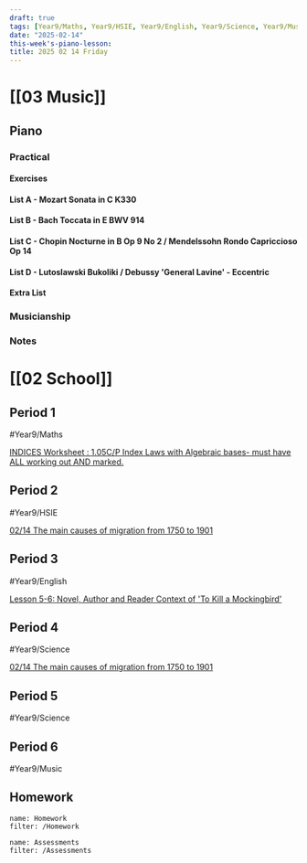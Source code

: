 ```yaml
---
draft: true
tags: [Year9/Maths, Year9/HSIE, Year9/English, Year9/Science, Year9/Music]
date: "2025-02-14"
this-week's-piano-lesson: 
title: 2025 02 14 Friday
---
```


# [[03 Music]]

## Piano

### Practical

#### Exercises

#### List A - Mozart Sonata in C K330

#### List B - Bach Toccata in E BWV 914

#### List C - Chopin Nocturne in B Op 9 No 2 / Mendelssohn Rondo Capriccioso Op 14

#### List D - Lutoslawski Bukoliki / Debussy 'General Lavine' - Eccentric

#### Extra List

### Musicianship

### Notes

# [[02 School]]

## Period 1

#Year9/Maths

[INDICES Worksheet : 1.05C/P Index Laws with Algebraic bases- must have ALL working out AND marked.](https://classroom.google.com/c/NzMyNzA1Njc2ODI0/a/NzMyNzA1Njc2ODcx/details)

## Period 2

#Year9/HSIE

[02/14 The main causes of migration from 1750 to 1901](https://classroom.google.com/c/NzQ4ODYwNjMyODE3/a/NzUwNDkwNDY1NzQ3/details)

## Period 3

#Year9/English

[Lesson 5-6: Novel, Author and Reader Context of 'To Kill a Mockingbird'](https://classroom.google.com/c/NzQyMDEwNTQ1NDIx/m/NzM4MDM0NDcxMTg1/details)

## Period 4

#Year9/Science

[02/14 The main causes of migration from 1750 to 1901](https://classroom.google.com/c/NzQ4ODYwNjMyODE3/a/NzUwNDkwNDY1NzQ3/details)

## Period 5

#Year9/Science

## Period 6

#Year9/Music

## Homework

```todoist
name: Homework
filter: /Homework
```

```todoist
name: Assessments
filter: /Assessments
```
